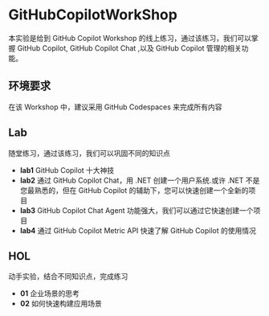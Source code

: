 # GitHubCopilotWorkShop 


本实验是给到 GitHub Copilot Workshop 的线上练习，通过该练习，我们可以掌握 GitHub Copilot, GitHub Copilot Chat ,以及 GitHub Copilot 管理的相关功能。


## **环境要求**

在该 Workshop 中，建议采用 GitHub Codespaces 来完成所有内容


## **Lab**

随堂练习，通过该练习，我们可以巩固不同的知识点

- **lab1** GitHub Copilot 十大神技
- **lab2** 通过 GitHub Copilot Chat，用 .NET 创建一个用户系统.或许 .NET 不是您最熟悉的，但在 GitHub Copilot 的辅助下，您可以快速创建一个全新的项目
- **lab3** GitHub Copilot Chat Agent 功能强大，我们可以通过它快速创建一个项目
- **lab4** 通过 GitHub Copilot Metric API 快速了解 GitHub Copilot 的使用情况


## **HOL**

动手实验，结合不同知识点，完成练习

- **01** 企业场景的思考
- **02** 如何快速构建应用场景
